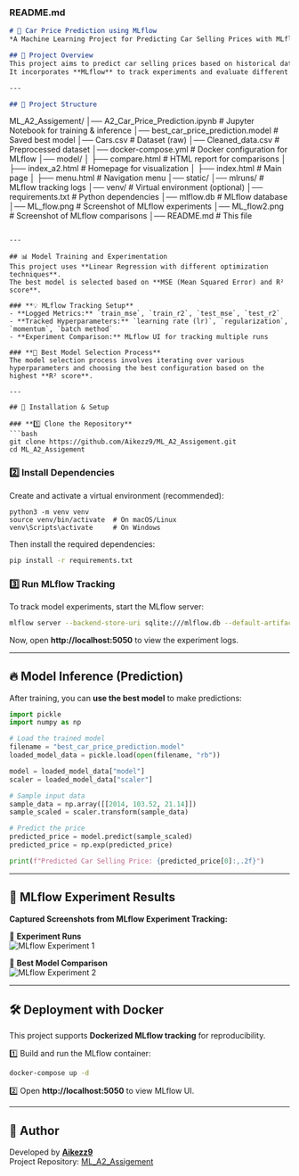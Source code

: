 
### **README.md**
```markdown
# 🚗 Car Price Prediction using MLflow  
*A Machine Learning Project for Predicting Car Selling Prices with MLflow Tracking*  

## 📌 Project Overview  
This project aims to predict car selling prices based on historical data using multiple regression models.  
It incorporates **MLflow** to track experiments and evaluate different models efficiently.

---

## 📂 Project Structure  
```
ML_A2_Assigement/
│── A2_Car_Price_Prediction.ipynb    # Jupyter Notebook for training & inference
│── best_car_price_prediction.model   # Saved best model
│── Cars.csv                           # Dataset (raw)
│── Cleaned_data.csv                    # Preprocessed dataset
│── docker-compose.yml                   # Docker configuration for MLflow
│── model/
│   ├── compare.html                     # HTML report for comparisons
│   ├── index_a2.html                     # Homepage for visualization
│   ├── index.html                        # Main page
│   ├── menu.html                         # Navigation menu
│── static/
│── mlruns/                              # MLflow tracking logs
│── venv/                                # Virtual environment (optional)
│── requirements.txt                      # Python dependencies
│── mlflow.db                             # MLflow database
│── ML_flow.png                           # Screenshot of MLflow experiments
│── ML_flow2.png                          # Screenshot of MLflow comparisons
│── README.md                             # This file
```

---

## 📊 Model Training and Experimentation  
This project uses **Linear Regression with different optimization techniques**.  
The best model is selected based on **MSE (Mean Squared Error) and R² score**.

### **💡 MLflow Tracking Setup**
- **Logged Metrics:** `train_mse`, `train_r2`, `test_mse`, `test_r2`
- **Tracked Hyperparameters:** `learning rate (lr)`, `regularization`, `momentum`, `batch method`
- **Experiment Comparison:** MLflow UI for tracking multiple runs

### **🔬 Best Model Selection Process**
The model selection process involves iterating over various hyperparameters and choosing the best configuration based on the highest **R² score**.

---

## 🚀 Installation & Setup  

### **1️⃣ Clone the Repository**
```bash
git clone https://github.com/Aikezz9/ML_A2_Assigement.git
cd ML_A2_Assigement
```

### **2️⃣ Install Dependencies**
Create and activate a virtual environment (recommended):  
```bashs
python3 -m venv venv
source venv/bin/activate  # On macOS/Linux
venv\Scripts\activate     # On Windows
```

Then install the required dependencies:
```bash
pip install -r requirements.txt
```

### **3️⃣ Run MLflow Tracking**
To track model experiments, start the MLflow server:
```bash
mlflow server --backend-store-uri sqlite:///mlflow.db --default-artifact-root ./mlruns --host 0.0.0.0 --port 5050
```
Now, open **http://localhost:5050** to view the experiment logs.

---

## 🔥 Model Inference (Prediction)
After training, you can **use the best model** to make predictions:

```python
import pickle
import numpy as np

# Load the trained model
filename = "best_car_price_prediction.model"
loaded_model_data = pickle.load(open(filename, "rb"))

model = loaded_model_data["model"]
scaler = loaded_model_data["scaler"]

# Sample input data
sample_data = np.array([[2014, 103.52, 21.14]])
sample_scaled = scaler.transform(sample_data)

# Predict the price
predicted_price = model.predict(sample_scaled)
predicted_price = np.exp(predicted_price)

print(f"Predicted Car Selling Price: {predicted_price[0]:,.2f}")
```

---

## 📸 MLflow Experiment Results  
**Captured Screenshots from MLflow Experiment Tracking:**  

📌 **Experiment Runs**  
![MLflow Experiment 1](ML_flow.png)  

📌 **Best Model Comparison**  
![MLflow Experiment 2](ML_flow2.png)  

---

## 🛠️ Deployment with Docker  
This project supports **Dockerized MLflow tracking** for reproducibility.  

1️⃣ Build and run the MLflow container:  
```bash
docker-compose up -d
```
2️⃣ Open **http://localhost:5050** to view MLflow UI.

---

## 📝 Author
Developed by **[Aikezz9](https://github.com/Aikezz9)**  
Project Repository: [ML_A2_Assigement](https://github.com/Aikezz9/ML_A2_Assigement)  

